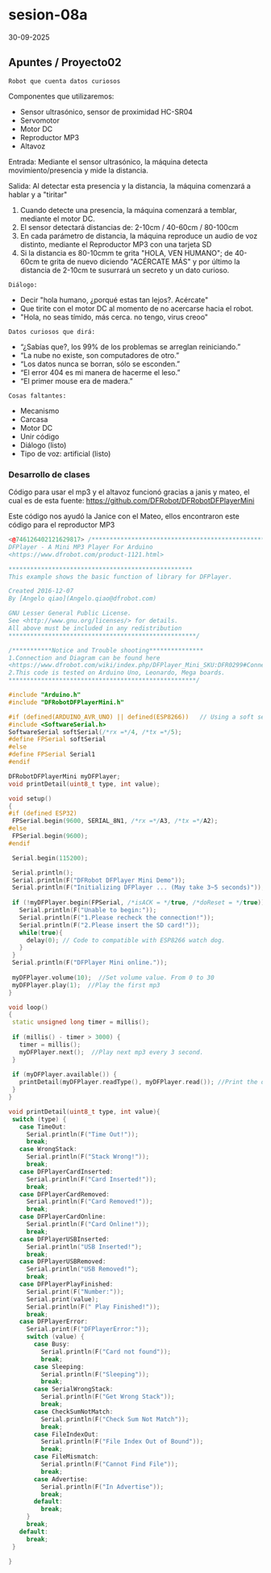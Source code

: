 # sesion-08a

30-09-2025

## Apuntes / Proyecto02

`Robot que cuenta datos curiosos`

Componentes que utilizaremos: 

- Sensor ultrasónico, sensor de proximidad HC-SR04
- Servomotor
- Motor DC
- Reproductor MP3
- Altavoz

Entrada: Mediante el sensor ultrasónico, la máquina detecta movimiento/presencia y mide la distancia.

Salida: Al detectar esta presencia y la distancia, la máquina comenzará a hablar y a "tiritar"

1. Cuando detecte una presencia, la máquina comenzará a temblar, mediante el motor DC.
2. El sensor detectará distancias de: 2-10cm / 40-60cm / 80-100cm
3. En cada parámetro de distancia, la máquina reproduce un audio de voz distinto, mediante el Reproductor MP3 con una tarjeta SD
4. Si la distancia es 80-10cmm te grita "HOLA, VEN HUMANO"; de 40-60cm te grita de nuevo diciendo "ACÉRCATE MÁS" y por último la distancia de 2-10cm te susurrará un secreto y un dato curioso.

`Diálogo:`

- Decir "hola humano, ¿porqué estas tan lejos?. Acércate"
- Que tirite con el motor DC al momento de no acercarse hacia el robot.
- "Hola, no seas tímido, más cerca. no tengo, virus creoo"

`Datos curiosos que dirá:`

- “¿Sabías que?, los 99% de los problemas se arreglan reiniciando.”
- “La nube no existe, son computadores de otro.”
- “Los datos nunca se borran, sólo se esconden.”
- “El error 404 es mi manera de hacerme el leso.”
- “El primer mouse era de madera.”

`Cosas faltantes:`

- Mecanismo
- Carcasa
- Motor DC
- Unir código
- Diálogo (listo)
- Tipo de voz: artificial (listo)

### Desarrollo de clases

Código para usar el mp3 y el altavoz funcionó gracias a janis y mateo, el cual es de esta fuente: https://github.com/DFRobot/DFRobotDFPlayerMini

Este código nos ayudó la Janice con el Mateo, ellos encontraron este código para el reproductor MP3

```cpp
<@746126402121629817> /***************************************************
DFPlayer - A Mini MP3 Player For Arduino
<https://www.dfrobot.com/product-1121.html>

***************************************************
This example shows the basic function of library for DFPlayer.

Created 2016-12-07
By [Angelo qiao](Angelo.qiao@dfrobot.com)

GNU Lesser General Public License.
See <http://www.gnu.org/licenses/> for details.
All above must be included in any redistribution
****************************************************/

/***********Notice and Trouble shooting***************
1.Connection and Diagram can be found here
<https://www.dfrobot.com/wiki/index.php/DFPlayer_Mini_SKU:DFR0299#Connection_Diagram>
2.This code is tested on Arduino Uno, Leonardo, Mega boards.
****************************************************/

#include "Arduino.h"
#include "DFRobotDFPlayerMini.h"

#if (defined(ARDUINO_AVR_UNO) || defined(ESP8266))   // Using a soft serial port
#include <SoftwareSerial.h>
SoftwareSerial softSerial(/*rx =*/4, /*tx =*/5);
#define FPSerial softSerial
#else
#define FPSerial Serial1
#endif

DFRobotDFPlayerMini myDFPlayer;
void printDetail(uint8_t type, int value);

void setup()
{
#if (defined ESP32)
 FPSerial.begin(9600, SERIAL_8N1, /*rx =*/A3, /*tx =*/A2);
#else
 FPSerial.begin(9600);
#endif

 Serial.begin(115200);

 Serial.println();
 Serial.println(F("DFRobot DFPlayer Mini Demo"));
 Serial.println(F("Initializing DFPlayer ... (May take 3~5 seconds)"));
 
 if (!myDFPlayer.begin(FPSerial, /*isACK = */true, /*doReset = */true)) {  //Use serial to communicate with mp3.
   Serial.println(F("Unable to begin:"));
   Serial.println(F("1.Please recheck the connection!"));
   Serial.println(F("2.Please insert the SD card!"));
   while(true){
     delay(0); // Code to compatible with ESP8266 watch dog.
   }
 }
 Serial.println(F("DFPlayer Mini online."));
 
 myDFPlayer.volume(10);  //Set volume value. From 0 to 30
 myDFPlayer.play(1);  //Play the first mp3
}

void loop()
{
 static unsigned long timer = millis();
 
 if (millis() - timer > 3000) {
   timer = millis();
   myDFPlayer.next();  //Play next mp3 every 3 second.
 }
 
 if (myDFPlayer.available()) {
   printDetail(myDFPlayer.readType(), myDFPlayer.read()); //Print the detail message from DFPlayer to handle different errors and states.
 }
}

void printDetail(uint8_t type, int value){
 switch (type) {
   case TimeOut:
     Serial.println(F("Time Out!"));
     break;
   case WrongStack:
     Serial.println(F("Stack Wrong!"));
     break;
   case DFPlayerCardInserted:
     Serial.println(F("Card Inserted!"));
     break;
   case DFPlayerCardRemoved:
     Serial.println(F("Card Removed!"));
     break;
   case DFPlayerCardOnline:
     Serial.println(F("Card Online!"));
     break;
   case DFPlayerUSBInserted:
     Serial.println("USB Inserted!");
     break;
   case DFPlayerUSBRemoved:
     Serial.println("USB Removed!");
     break;
   case DFPlayerPlayFinished:
     Serial.print(F("Number:"));
     Serial.print(value);
     Serial.println(F(" Play Finished!"));
     break;
   case DFPlayerError:
     Serial.print(F("DFPlayerError:"));
     switch (value) {
       case Busy:
         Serial.println(F("Card not found"));
         break;
       case Sleeping:
         Serial.println(F("Sleeping"));
         break;
       case SerialWrongStack:
         Serial.println(F("Get Wrong Stack"));
         break;
       case CheckSumNotMatch:
         Serial.println(F("Check Sum Not Match"));
         break;
       case FileIndexOut:
         Serial.println(F("File Index Out of Bound"));
         break;
       case FileMismatch:
         Serial.println(F("Cannot Find File"));
         break;
       case Advertise:
         Serial.println(F("In Advertise"));
         break;
       default:
         break;
     }
     break;
   default:
     break;
 }
 
}
```

